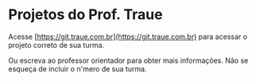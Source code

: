 # Projetos do Prof. Traue

Acesse [https://git.traue.com.br](https://git.traue.com.br) para acessar o projeto correto de sua turma.

Ou escreva ao professor orientador para obter mais informações. Não se esqueça de incluir o n'mero de sua turma.
